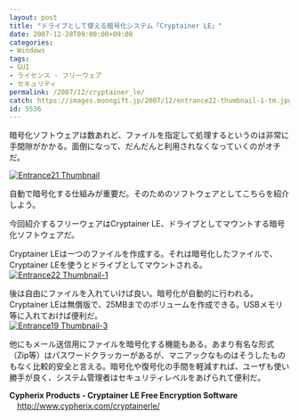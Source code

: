 ```yaml
---
layout: post
title: "ドライブとして使える暗号化システム「Cryptainer LE」"
date: 2007-12-28T09:00:00+09:00
categories:
- Windows
tags: 
- GUI
- ライセンス - フリーウェア
- セキュリティ
permalink: /2007/12/cryptainer_le/
catch: https://images.moongift.jp/2007/12/entrance22-thumbnail-1-tm.jpg
id: 5536
---
```

暗号化ソフトウェアは数あれど、ファイルを指定して処理するというのは非常に手間隙がかかる。面倒になって、だんだんと利用されなくなっていくのがオチだ。   
  
[![Entrance21 Thumbnail](https://images.moongift.jp/2007/12/entrance21-thumbnail-tm.jpg)](https://images.moongift.jp/2007/12/entrance21-thumbnail.png)  
  
自動で暗号化する仕組みが重要だ。そのためのソフトウェアとしてこちらを紹介しよう。   
  
今回紹介するフリーウェアはCryptainer LE、ドライブとしてマウントする暗号化ソフトウェアだ。   
  
<!--more-->  
Cryptainer LEは一つのファイルを作成する。それは暗号化したファイルで、Cryptainer LEを使うとドライブとしてマウントされる。   
[![Entrance22 Thumbnail-1](https://images.moongift.jp/2007/12/entrance22-thumbnail-1-tm.jpg)](https://images.moongift.jp/2007/12/entrance22-thumbnail-1.png)  
  
後は自由にファイルを入れていけば良い。暗号化が自動的に行われる。Cryptainer LEは無償版で、25MBまでのボリュームを作成できる。USBメモリ等に入れておけば便利だ。   
[![Entrance19 Thumbnail-3](https://images.moongift.jp/2007/12/entrance19-thumbnail-3-tm.jpg)](https://images.moongift.jp/2007/12/entrance19-thumbnail-3.png)  
  
他にもメール送信用にファイルを暗号化する機能もある。あまり有名な形式（Zip等）はパスワードクラッカーがあるが、マニアックなものはそうしたものもなく比較的安全と言える。暗号化や復号化の手間を軽減すれば、ユーザも使い勝手が良く、システム管理者はセキュリティレベルをあげられて便利だ。   
  
**Cypherix Products - Cryptainer LE Free Encryption Software**   
　[http://www.cypherix.com/cryptainerle/   
](http://www.cypherix.com/cryptainerle/)

